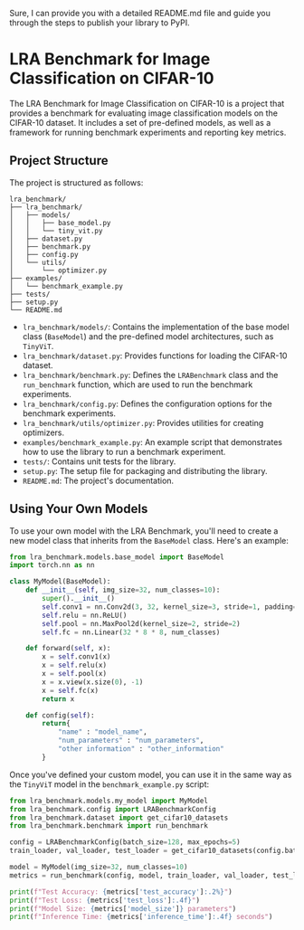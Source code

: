 Sure, I can provide you with a detailed README.md file and guide you through the steps to publish your library to PyPI.

# LRA Benchmark for Image Classification on CIFAR-10

The LRA Benchmark for Image Classification on CIFAR-10 is a project that provides a benchmark for evaluating image classification models on the CIFAR-10 dataset. It includes a set of pre-defined models, as well as a framework for running benchmark experiments and reporting key metrics.

## Project Structure

The project is structured as follows:

```
lra_benchmark/
├── lra_benchmark/
│   ├── models/
│   │   ├── base_model.py
│   │   └── tiny_vit.py
│   ├── dataset.py
│   ├── benchmark.py
│   ├── config.py
│   └── utils/
│       └── optimizer.py
├── examples/
│   └── benchmark_example.py
├── tests/
├── setup.py
└── README.md
```

- `lra_benchmark/models/`: Contains the implementation of the base model class (`BaseModel`) and the pre-defined model architectures, such as `TinyViT`.
- `lra_benchmark/dataset.py`: Provides functions for loading the CIFAR-10 dataset.
- `lra_benchmark/benchmark.py`: Defines the `LRABenchmark` class and the `run_benchmark` function, which are used to run the benchmark experiments.
- `lra_benchmark/config.py`: Defines the configuration options for the benchmark experiments.
- `lra_benchmark/utils/optimizer.py`: Provides utilities for creating optimizers.
- `examples/benchmark_example.py`: An example script that demonstrates how to use the library to run a benchmark experiment.
- `tests/`: Contains unit tests for the library.
- `setup.py`: The setup file for packaging and distributing the library.
- `README.md`: The project's documentation.

## Using Your Own Models

To use your own model with the LRA Benchmark, you'll need to create a new model class that inherits from the `BaseModel` class. Here's an example:

```python
from lra_benchmark.models.base_model import BaseModel
import torch.nn as nn

class MyModel(BaseModel):
    def __init__(self, img_size=32, num_classes=10):
        super().__init__()
        self.conv1 = nn.Conv2d(3, 32, kernel_size=3, stride=1, padding=1)
        self.relu = nn.ReLU()
        self.pool = nn.MaxPool2d(kernel_size=2, stride=2)
        self.fc = nn.Linear(32 * 8 * 8, num_classes)

    def forward(self, x):
        x = self.conv1(x)
        x = self.relu(x)
        x = self.pool(x)
        x = x.view(x.size(0), -1)
        x = self.fc(x)
        return x

    def config(self):
        return{
            "name" : "model_name",
            "num_parameters" : "num_parameters",
            "other information" : "other_information"
        }
```

Once you've defined your custom model, you can use it in the same way as the `TinyViT` model in the `benchmark_example.py` script:

```python
from lra_benchmark.models.my_model import MyModel
from lra_benchmark.config import LRABenchmarkConfig
from lra_benchmark.dataset import get_cifar10_datasets
from lra_benchmark.benchmark import run_benchmark

config = LRABenchmarkConfig(batch_size=128, max_epochs=5)
train_loader, val_loader, test_loader = get_cifar10_datasets(config.batch_size, config.num_workers)

model = MyModel(img_size=32, num_classes=10)
metrics = run_benchmark(config, model, train_loader, val_loader, test_loader)

print(f"Test Accuracy: {metrics['test_accuracy']:.2%}")
print(f"Test Loss: {metrics['test_loss']:.4f}")
print(f"Model Size: {metrics['model_size']} parameters")
print(f"Inference Time: {metrics['inference_time']:.4f} seconds")
```

